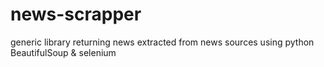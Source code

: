 # news-scrapper
generic library returning news extracted from news sources using python BeautifulSoup &amp; selenium
